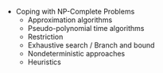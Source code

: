 * Coping with NP-Complete Problems
	* Approximation algorithms
	* Pseudo-polynomial time algorithms
	* Restriction
	* Exhaustive search / Branch and bound
	* Nondeterministic approaches
	* Heuristics